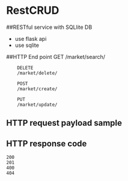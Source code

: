 # RestCRUD


##RESTful service with SQLlite DB
 - use flask api
 - use sqlite
 
##HTTP End point
		GET
		/market/search/<marketname>

		DELETE
		/market/delete/

		POST
		/market/create/

		PUT
		/market/update/

## HTTP request payload sample


## HTTP response code
	200
	201
	400
	404
